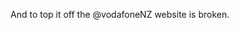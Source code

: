 <!--
id: 1985307516
link: http://kevinisom.info/post/1985307516/and-to-top-it-off-the-vodafonenz-website-is
slug: and-to-top-it-off-the-vodafonenz-website-is
date: Wed Dec 01 2010 00:00:34 GMT+1300 (NZDT)
raw: {"blog_name":"kevinisom","id":1985307516,"post_url":"http://kevinisom.info/post/1985307516/and-to-top-it-off-the-vodafonenz-website-is","slug":"and-to-top-it-off-the-vodafonenz-website-is","type":"text","date":"2010-11-30 11:00:34 GMT","timestamp":1291114834,"state":"published","format":"html","reblog_key":"BNYZi0iE","tags":[],"short_url":"http://tmblr.co/Zw68Yy1sLMDy","highlighted":[],"feed_item":"http://twitter.com/kev_nz/statuses/9542053776064512","from_feed_id":"650289","note_count":0,"title":null,"body":"<p>And to top it off the @vodafoneNZ website is broken.</p>"}
publish: 2010-12-01
tags: 
title: null
-->


And to top it off the @vodafoneNZ website is broken.


